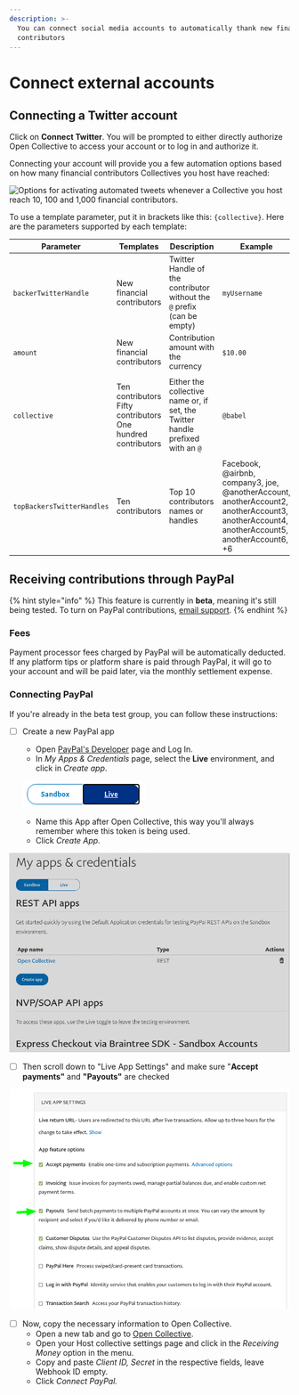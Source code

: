 ```yaml
---
description: >-
  You can connect social media accounts to automatically thank new financial
  contributors
---
```


# Connect external accounts

## Connecting a Twitter account

Click on **Connect Twitter**. You will be prompted to either directly authorize Open Collective to access your account or to log in and authorize it.

Connecting your account will provide you a few automation options based on how many financial contributors Collectives you host have reached:

![Options for activating automated tweets whenever a Collective you host reach 10, 100 and 1,000 financial contributors.](../../.gitbook/assets/fiscal-host\_fiscal-host-settings\_settings-connected-accounts-settings\_2020-07-13.png)

To use a template parameter, put it in brackets like this: `{collective}`. Here are the parameters supported by each template:

| Parameter                  | Templates                                                                     | Description                                                                    | Example                                                                                                                                    |
| -------------------------- | ----------------------------------------------------------------------------- | ------------------------------------------------------------------------------ | ------------------------------------------------------------------------------------------------------------------------------------------ |
| `backerTwitterHandle`      | New financial contributors                                                    | Twitter Handle of the contributor without the `@` prefix (can be empty)        | `myUsername`                                                                                                                               |
| `amount`                   | New financial contributors                                                    | Contribution amount with the currency                                          | `$10.00`                                                                                                                                   |
| `collective`               | <p>Ten contributors<br>Fifty contributors<br>One hundred contributors<br></p> | Either the collective name or, if set, the Twitter handle prefixed with an `@` | `@babel`                                                                                                                                   |
| `topBackersTwitterHandles` | Ten contributors                                                              | Top 10 contributors names or handles                                           | Facebook, @airbnb, company3, joe, @anotherAccount, anotherAccount2, anotherAccount3, anotherAccount4, anotherAccount5, anotherAccount6, +6 |

## Receiving contributions through PayPal

{% hint style="info" %}
This feature is currently in **beta**, meaning it's still being tested. To turn on PayPal contributions, [email support](mailto:support@opencollective.com).
{% endhint %}

### Fees

Payment processor fees charged by PayPal will be automatically deducted. If any platform tips or platform share is paid through PayPal, it will go to your account and will be paid later, via the monthly settlement expense.

### Connecting PayPal

If you're already in the beta test group, you can follow these instructions:

*   [ ] Create a new PayPal app

    * Open [PayPal's Developer](https://developer.paypal.com/developer/applications/) page and Log In.
    * In _My Apps & Credentials_ page, select the **Live** environment, and click in _Create app_.

    ![](<../../.gitbook/assets/image (25).png>)

    * Name this App after Open Collective, this way you'll always remember where this token is being used.
    * Click _Create App._

![](../../.gitbook/assets/screen-record-from-2020-07-10-13.30.21.gif)

* [ ] Then scroll down to "Live App Settings" and make sure "**Accept payments"** and **"Payouts"** are checked

![](<../../.gitbook/assets/image (13).png>)

* [ ] Now, copy the necessary information to Open Collective.
  * Open a new tab and go to [Open Collective](https://www.opencollective.com).
  * Open your Host collective settings page and click in the _Receiving Money_ option in the menu.
  * Copy and paste _Client ID, Secret_ in the respective fields, leave Webhook ID empty.
  * Click _Connect PayPal._
